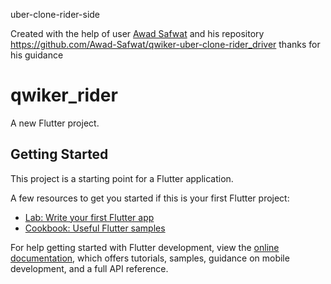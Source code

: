 uber-clone-rider-side

Created with the help of user [Awad Safwat](https://github.com/awad-safwat) and his repository https://github.com/Awad-Safwat/qwiker-uber-clone-rider_driver thanks for his guidance


# qwiker_rider

A new Flutter project.

## Getting Started

This project is a starting point for a Flutter application.

A few resources to get you started if this is your first Flutter project:

- [Lab: Write your first Flutter app](https://docs.flutter.dev/get-started/codelab)
- [Cookbook: Useful Flutter samples](https://docs.flutter.dev/cookbook)

For help getting started with Flutter development, view the
[online documentation](https://docs.flutter.dev/), which offers tutorials,
samples, guidance on mobile development, and a full API reference.
